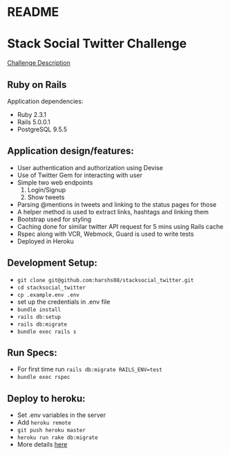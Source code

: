 # README

Stack Social Twitter Challenge
==============================

[Challenge Description](https://github.com/stacksocial/code-challenge/blob/master/ruby/rails-twitter-api/README.md)

Ruby on Rails
-------------

Application dependencies:

- Ruby 2.3.1
- Rails 5.0.0.1
- PostgreSQL 9.5.5

Application design/features:
---------------------------
- User authentication and authorization using Devise
- Use of Twitter Gem for interacting with user
- Simple two web endpoints
  1. Login/Signup 
  2. Show tweets
- Parsing @mentions in tweets and linking to the status pages for those
- A helper method is used to extract links, hashtags and linking them
- Bootstrap used for styling
- Caching done for similar twitter API request for 5 mins using Rails cache
- Rspec along with VCR, Webmock, Guard is used to write tests
- Deployed in Heroku


Development Setup:
------------------
- `git clone git@github.com:harshs08/stacksocial_twitter.git`
- `cd stacksocial_twitter`
- `cp .example.env .env`
- set up the credentials in .env file
- `bundle install`
- `rails db:setup`
- `rails db:migrate`
- `bundle exec rails s`

Run Specs:
----------
- For first time run `rails db:migrate RAILS_ENV=test`
- `bundle exec rspec`

Deploy to heroku:
-----------------
- Set .env variables in the server
- Add `heroku remote`
- `git push heroku master`
- `heroku run rake db:migrate`
- More details [here](https://devcenter.heroku.com/articles/getting-started-with-rails5)
